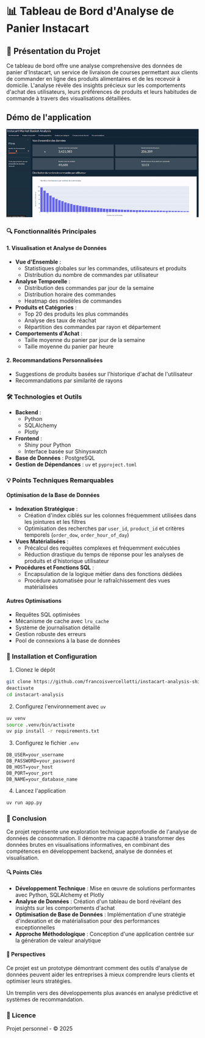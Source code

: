 # 📊 Tableau de Bord d'Analyse de Panier Instacart

## 🚀 Présentation du Projet
Ce tableau de bord offre une analyse comprehensive des données de panier d'Instacart, un service de livraison de courses permettant aux clients de commander en ligne des produits alimentaires et de les recevoir à domicile. L'analyse révèle des insights précieux sur les comportements d'achat des utilisateurs, leurs préférences de produits et leurs habitudes de commande à travers des visualisations détaillées.

## Démo de l'application

![Démonstration de l'application](assets/screencast_appli-gif.gif)

### 🔍 Fonctionnalités Principales

#### 1. Visualisation et Analyse de Données
- **Vue d'Ensemble** :
  - Statistiques globales sur les commandes, utilisateurs et produits
  - Distribution du nombre de commandes par utilisateur
- **Analyse Temporelle** :
  - Distribution des commandes par jour de la semaine
  - Distribution horaire des commandes
  - Heatmap des modèles de commandes
- **Produits et Catégories** :
  - Top 20 des produits les plus commandés
  - Analyse des taux de réachat
  - Répartition des commandes par rayon et département
- **Comportements d'Achat** :
  - Taille moyenne du panier par jour de la semaine
  - Taille moyenne du panier par heure

#### 2. Recommandations Personnalisées
- Suggestions de produits basées sur l'historique d'achat de l'utilisateur
- Recommandations par similarité de rayons

### 🛠 Technologies et Outils

- **Backend** :
  - Python
  - SQLAlchemy
  - Plotly
- **Frontend** :
  - Shiny pour Python
  - Interface basée sur Shinyswatch
- **Base de Données** : PostgreSQL
- **Gestion de Dépendances** : `uv` et `pyproject.toml`

### 💡 Points Techniques Remarquables

#### Optimisation de la Base de Données
- **Indexation Stratégique** :
  - Création d'index ciblés sur les colonnes fréquemment utilisées dans les jointures et les filtres
  - Optimisation des recherches par `user_id`, `product_id` et critères temporels (`order_dow`, `order_hour_of_day`)
- **Vues Matérialisées** :
  - Précalcul des requêtes complexes et fréquemment exécutées
  - Réduction drastique du temps de réponse pour les analyses de produits et d'historique utilisateur
- **Procédures et Fonctions SQL** :
  - Encapsulation de la logique métier dans des fonctions dédiées
  - Procédure automatisée pour le rafraîchissement des vues matérialisées

#### Autres Optimisations
- Requêtes SQL optimisées
- Mécanisme de cache avec `lru_cache`
- Système de journalisation détaillé
- Gestion robuste des erreurs
- Pool de connexions à la base de données

### 🔧 Installation et Configuration

1. Clonez le dépôt
```bash
git clone https://github.com/francoisvercellotti/instacart-analysis-shiny.git
deactivate
cd instacart-analysis
```

2. Configurez l'environnement avec `uv`
```bash
uv venv
source .venv/bin/activate
uv pip install -r requirements.txt
```

3. Configurez le fichier `.env`
```
DB_USER=your_username
DB_PASSWORD=your_password
DB_HOST=your_host
DB_PORT=your_port
DB_NAME=your_database_name
```

4. Lancez l'application
```bash
uv run app.py
```

### 📝 Conclusion

Ce projet représente une exploration technique approfondie de l'analyse de données de consommation. Il démontre ma capacité à transformer des données brutes en visualisations informatives, en combinant des compétences en développement backend, analyse de données et visualisation.

#### 🔍 Points Clés

- **Développement Technique** : Mise en œuvre de solutions performantes avec Python, SQLAlchemy et Plotly
- **Analyse de Données** : Création d'un tableau de bord révélant des insights sur les comportements d'achat
- **Optimisation de Base de Données** : Implémentation d'une stratégie d'indexation et de matérialisation pour des performances exceptionnelles
- **Approche Méthodologique** : Conception d'une application centrée sur la génération de valeur analytique

#### 🚀 Perspectives

Ce projet est un prototype démontrant comment des outils d'analyse de données peuvent aider les entreprises à mieux comprendre leurs clients et optimiser leurs stratégies.

Un tremplin vers des développements plus avancés en analyse prédictive et systèmes de recommandation.

### 📜 Licence

Projet personnel - © 2025